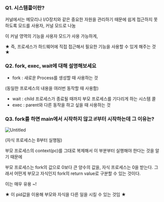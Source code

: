 ### Q1. 시스템콜이란?

커널에서는 메모리나 I/O장치와 같은 중요한 자원을 관리하기 때문에 쉽게 접근하지 못하도록 모드를 사용자, 커널 모드로 나눔

이 커널 영역의 기능을 사용자 모드가 사용 가능하게,

★ 즉, 프로세스가 하드웨어에 직접 접근해서 필요한 기능을 사용할 수 있게 해주는 것 ★

### Q2. fork, exec, wait에 대해 설명해보세요

- fork : 새로운 Process를 생성할 때 사용하는 것

(동일한 프로세스의 내용을 여러번 동작할 때 사용함)

- wait : child 프로세스가 종료될 때까지 부모 프로세스를 기다리게 하는 시스템 콜
- exec : parent와 다른 동작을 하고 싶을 때 사용하는 것

### Q3. fork를 하면 main에서 시작하지 않고 if부터 시작하는데 그 이유는?

![Untitled](https://user-images.githubusercontent.com/22094204/200336633-4cdbdc9d-5f1f-424e-8bc5-a2f275d89a5f.png)

(자식 프로세스는 B부터 실행됨)

부모 프로세스의 context(pc)를 그대로 복제해서 이 부분부터 실행해야 한다는 것을 알기 때문에

부모 프로세스는 fork의 값으로 0보다 큰 양수의 값을, 자식 프로세스는 0을 받는다. 그래서 어떤게 부모고 자식인지 fork의 return value로 구분할 수 있는 것이다.

이는 매우 유용 ~!

★ 이 pid값을 이용해 부모와 자식을 다른 일을 시킬 수 있는 것임 ★